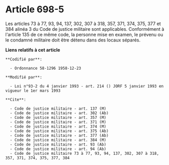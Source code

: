 # Article 698-5

Les articles 73 à 77, 93, 94, 137, 302, 307 à 318, 357, 371, 374, 375, 377 et 384 alinéa 3 du Code de justice militaire sont
applicables. Conformément à l'article 135 de ce même code, la personne mise en examen, le prévenu ou le condamné militaire
doit être détenu dans des locaux séparés.

**Liens relatifs à cet article**

	**Codifié par**:

	  - Ordonnance 58-1296 1958-12-23

	**Modifié par**:

	  - Loi n°93-2 du 4 janvier 1993 - art. 214 () JORF 5 janvier 1993 en vigueur le 1er mars 1993

	**Cite**:

	  - Code de justice militaire - art. 137 (M)
	  - Code de justice militaire - art. 302 (Ab)
	  - Code de justice militaire - art. 357 (M)
	  - Code de justice militaire - art. 371 (M)
	  - Code de justice militaire - art. 374 (M)
	  - Code de justice militaire - art. 375 (Ab)
	  - Code de justice militaire - art. 377 (Ab)
	  - Code de justice militaire - art. 384 (M)
	  - Code de justice militaire - art. 93 (Ab)
	  - Code de justice militaire - art. 94 (Ab)
	  - Code de justice militaire 73 à 77, 93, 94, 137, 302, 307 à 318, 357, 371, 374, 375, 377, 384

